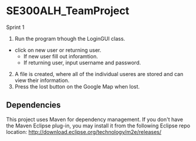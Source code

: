 # SE300ALH_TeamProject
Sprint 1

1. Run the program trhough the LoginGUI class.
  * click on new user or returning user.
    * If new user fill out inforamtion.
    * If returning user, input username and password.
2. A file is created, where all of the individual useres are stored and can view their information.
3. Press the lost button on the Google Map when lost.

  
## Dependencies
This project uses Maven for dependency management.  If you don't have the Maven Eclipse plug-in, you may install it from the following Eclipse repo location: http://download.eclipse.org/technology/m2e/releases/
  
